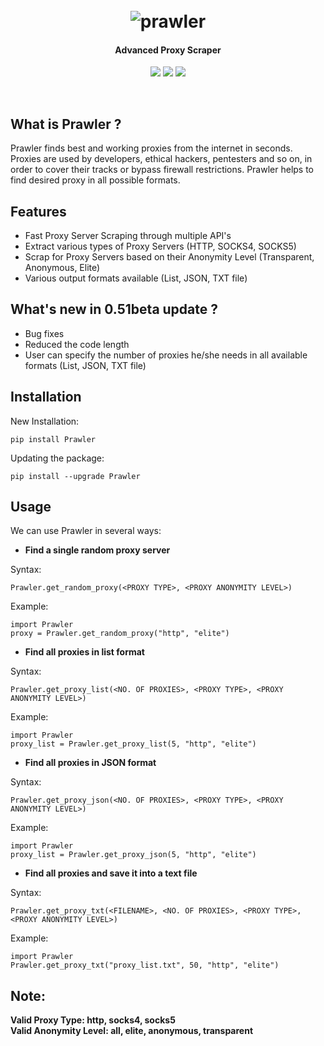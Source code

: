 <h1 align="center">
	<br>
	<img src="https://i.ibb.co/w7jx8Yg/prawler.png" alt="prawler">
</h1>
<h4 align="center">Advanced Proxy Scraper</h4>
<p align="center">
	<a href="https://pypi.org/project/Prawler/"><img src="https://img.shields.io/pypi/v/Prawler"></a>
<a href="https://raw.githubusercontent.com/priyamharsh14/Prawler/master/LICENSE"><img src="https://img.shields.io/github/license/priyamharsh14/Prawler"></a>
<img src="https://img.shields.io/pypi/pyversions/Prawler">
</p>
<br>

## What is Prawler ?
Prawler finds best and working proxies from the internet in seconds. Proxies are used by developers, ethical hackers, pentesters and so on, in order to cover their tracks or bypass firewall restrictions. Prawler helps to find desired proxy in all possible formats.

## Features
- Fast Proxy Server Scraping through multiple API's
- Extract various types of Proxy Servers (HTTP, SOCKS4, SOCKS5)
- Scrap for Proxy Servers based on their Anonymity Level (Transparent, Anonymous, Elite)
- Various output formats available (List, JSON, TXT file)

## What's new in 0.51beta update ?
- Bug fixes
- Reduced the code length
- User can specify the number of proxies he/she needs in all available formats (List, JSON, TXT file)

## Installation

New Installation:
```
pip install Prawler
```

Updating the package:
```
pip install --upgrade Prawler
```

## Usage
We can use Prawler in several ways:
- **Find a single random proxy server**

Syntax:
```
Prawler.get_random_proxy(<PROXY TYPE>, <PROXY ANONYMITY LEVEL>)
```
Example:
```
import Prawler
proxy = Prawler.get_random_proxy("http", "elite")
```

- **Find all proxies in list format**

Syntax:
```
Prawler.get_proxy_list(<NO. OF PROXIES>, <PROXY TYPE>, <PROXY ANONYMITY LEVEL>)
```
Example:
```
import Prawler
proxy_list = Prawler.get_proxy_list(5, "http", "elite")
```

- **Find all proxies in JSON format**

Syntax:
```
Prawler.get_proxy_json(<NO. OF PROXIES>, <PROXY TYPE>, <PROXY ANONYMITY LEVEL>)
```
Example:
```
import Prawler
proxy_list = Prawler.get_proxy_json(5, "http", "elite")
```

- **Find all proxies and save it into a text file**

Syntax:
```
Prawler.get_proxy_txt(<FILENAME>, <NO. OF PROXIES>, <PROXY TYPE>, <PROXY ANONYMITY LEVEL>)
```
Example:
```
import Prawler
Prawler.get_proxy_txt("proxy_list.txt", 50, "http", "elite")
```

## Note:

**Valid Proxy Type: http, socks4, socks5**<br>
**Valid Anonymity Level: all, elite, anonymous, transparent**
